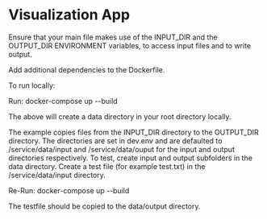 # Visualization App

Ensure that your main file makes use of the INPUT_DIR and the OUTPUT_DIR ENVIRONMENT variables, to access input files and to write output.

Add additional dependencies to the Dockerfile.

To run locally:

Run: docker-compose up --build

The above will create a data directory in your root directory locally.

The example copies files from the INPUT_DIR directory to the OUTPUT_DIR directory. The directories are set in dev.env and are defaulted to /service/data/input and /service/data/ouput for the input and output directories respectively. To test, create input and output subfolders in the data directory. Create a test file (for example test.txt) in the /service/data/input directory.

Re-Run: docker-compose up --build

The testfile should be copied to the data/output directory.